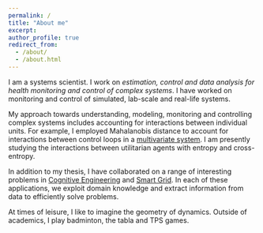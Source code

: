 ```yaml
---
permalink: /
title: "About me"
excerpt: 
author_profile: true
redirect_from: 
  - /about/
  - /about.html
---
```


I am a systems scientist. I work on *estimation, control and data analysis for health monitoring and control of complex systems*.
I have worked on monitoring and control of simulated, lab-scale and real-life systems.

My approach towards understanding, modeling, monitoring and controlling complex systems includes accounting for interactions between individual units.
For example, I employed Mahalanobis distance to account for interactions between control loops in a [multivariate system](https://doi.org/10.1109/TCST.2015.2468087).
I am presently studying the interactions between utilitarian agents with entropy and cross-entropy.

In addition to my thesis, I have collaborated on a range of interesting problems in [Cognitive Engineering](https://doi.org/10.1021/acssuschemeng.7b03971) and
[Smart Grid](https://doi.org/10.1016/j.apenergy.2019.113966).
In each of these applications, we exploit domain knowledge and extract information from data to efficiently solve problems.

At times of leisure, I like to imagine the geometry of dynamics. Outside of academics, I play badminton, the tabla and TPS games.